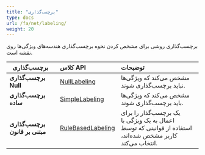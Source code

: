 ```yaml
---
title: "برچسب‌گذاری"
type: docs
url: /fa/net/labeling/
weight: 20
---
```


برچسب‌گذاری روشی برای مشخص کردن نحوه برچسب‌گذاری هندسه‌های ویژگی‌ها روی نقشه است.

|` `**برچسب‌گذاری**|**کلاس API**|**توضیحات**|
| :- | :- | :- |
|**برچسب‌گذاری Null**|[NullLabeling](https://reference.aspose.com/gis/net/aspose.gis.rendering.labelings/nulllabeling)|مشخص می‌کند که ویژگی‌ها نباید برچسب‌گذاری شوند.|
|**برچسب‌گذاری ساده**|[SimpleLabeling](https://reference.aspose.com/gis/net/aspose.gis.rendering.labelings/SimpleLabeling)|مشخص می‌کند که ویژگی‌ها باید برچسب‌گذاری شوند.|
|**برچسب‌گذاری مبتنی بر قانون**|[RuleBasedLabeling](https://reference.aspose.com/gis/net/aspose.gis.rendering.labelings/rulebasedlabeling)|یک برچسب‌گذار را برای اعمال به یک ویژگی با استفاده از قوانینی که توسط کاربر مشخص شده‌اند، انتخاب می‌کند.|
